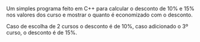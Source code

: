 Um simples programa feito em C++ para calcular o desconto de 10% e 15% nos valores dos curso e mostrar o quanto é economizado com o desconto.

Caso de escolha de 2 cursos o desconto é de 10%, caso adicionado o 3º curso, o desconto é de 15%.
